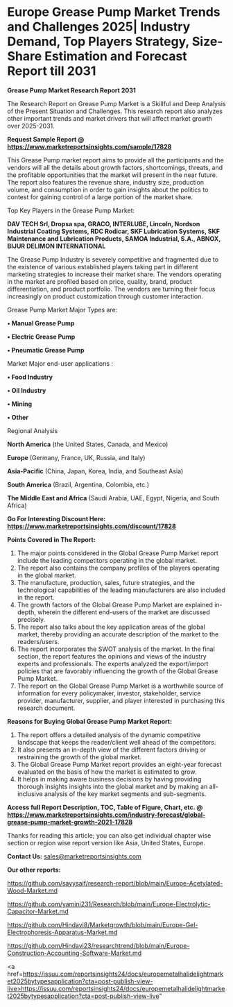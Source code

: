  # Europe Grease Pump Market Trends and Challenges 2025| Industry Demand, Top Players Strategy, Size-Share Estimation and Forecast Report till 2031

<strong>Grease Pump Market Research Report 2031</strong>

The Research Report on Grease Pump Market is a Skillful and Deep Analysis of the Present Situation and Challenges. This research report also analyzes other important trends and market drivers that will affect market growth over 2025-2031.

<strong>Request Sample Report @ <a href=https://www.marketreportsinsights.com/sample/17828>https://www.marketreportsinsights.com/sample/17828</a></strong>

This Grease Pump market report aims to provide all the participants and the vendors will all the details about growth factors, shortcomings, threats, and the profitable opportunities that the market will present in the near future. The report also features the revenue share, industry size, production volume, and consumption in order to gain insights about the politics to contest for gaining control of a large portion of the market share.

Top Key Players in the Grease Pump Market:

<strong>DAV TECH Srl, Dropsa spa, GRACO, INTERLUBE, Lincoln, Nordson Industrial Coating Systems, RDC Rodicar, SKF Lubrication Systems, SKF Maintenance and Lubrication Products, SAMOA Industrial, S.A., ABNOX, BIJUR DELIMON INTERNATIONAL</strong>

The Grease Pump Industry is severely competitive and fragmented due to the existence of various established players taking part in different marketing strategies to increase their market share. The vendors operating in the market are profiled based on price, quality, brand, product differentiation, and product portfolio. The vendors are turning their focus increasingly on product customization through customer interaction.

Grease Pump Market Major Types are:

<strong>• Manual Grease Pump

• Electric Grease Pump

• Pneumatic Grease Pump</strong>

Market Major end-user applications :

<strong>• Food Industry

• Oil Industry

• Mining

• Other</strong>

Regional Analysis

</u><strong><b>North America</b></strong> (the United States, Canada, and Mexico)

<strong><b>Europe </b></strong>(Germany, France, UK, Russia, and Italy)

<strong><b>Asia-Pacific</b></strong> (China, Japan, Korea, India, and Southeast Asia)

<strong><b>South America</b></strong> (Brazil, Argentina, Colombia, etc.)

<strong><b>The Middle East and Africa</b></strong> (Saudi Arabia, UAE, Egypt, Nigeria, and South Africa)

<strong>Go For Interesting Discount Here: <a href=https://www.marketreportsinsights.com/discount/17828>https://www.marketreportsinsights.com/discount/17828</a></strong>

<strong>Points Covered in The Report:</strong>
<ol>
  <li>The major points considered in the Global Grease Pump Market report include the leading competitors operating in the global market.</li>
  <li>The report also contains the company profiles of the players operating in the global market.</li>
  <li>The manufacture, production, sales, future strategies, and the technological capabilities of the leading manufacturers are also included in the report.</li>
  <li>The growth factors of the Global Grease Pump Market are explained in-depth, wherein the different end-users of the market are discussed precisely.</li>
  <li>The report also talks about the key application areas of the global market, thereby providing an accurate description of the market to the readers/users.</li>
  <li>The report incorporates the SWOT analysis of the market. In the final section, the report features the opinions and views of the industry experts and professionals. The experts analyzed the export/import policies that are favorably influencing the growth of the Global Grease Pump Market.</li>
  <li>The report on the Global Grease Pump Market is a worthwhile source of information for every policymaker, investor, stakeholder, service provider, manufacturer, supplier, and player interested in purchasing this research document.</li>
</ol>
<strong>Reasons for Buying Global Grease Pump Market Report:</strong>

<ol>
  <li>The report offers a detailed analysis of the dynamic competitive landscape that keeps the reader/client well ahead of the competitors.</li>
  <li>It also presents an in-depth view of the different factors driving or restraining the growth of the global market.</li>
  <li>The Global Grease Pump Market report provides an eight-year forecast evaluated on the basis of how the market is estimated to grow.</li>
  <li>It helps in making aware business decisions by having providing thorough insights insights into the global market and by making an all-inclusive analysis of the key market segments and sub-segments.</li>
</ol>
<strong>Access full Report Description, TOC, Table of Figure, Chart, etc. @ <a href=https://www.marketreportsinsights.com/industry-forecast/global-grease-pump-market-growth-2021-17828>https://www.marketreportsinsights.com/industry-forecast/global-grease-pump-market-growth-2021-17828</a></strong>


Thanks for reading this article; you can also get individual chapter wise section or region wise report version like Asia, United States, Europe.

<strong>Contact Us:</strong>
sales@marketreportsinsights.com

<strong>Our other reports:</strong>

<a href=https://github.com/sayysaif/research-report/blob/main/Europe-Acetylated-Wood-Market.md>https://github.com/sayysaif/research-report/blob/main/Europe-Acetylated-Wood-Market.md</a>

<a href=https://github.com/yamini231/Research/blob/main/Europe-Electrolytic-Capacitor-Market.md>https://github.com/yamini231/Research/blob/main/Europe-Electrolytic-Capacitor-Market.md</a>

<a href=https://github.com/Hindavi8/Marketgrowth/blob/main/Europe-Gel-Electrophoresis-Apparatus-Market.md>https://github.com/Hindavi8/Marketgrowth/blob/main/Europe-Gel-Electrophoresis-Apparatus-Market.md</a>

<a href=https://github.com/Hindavi23/researchtrend/blob/main/Europe-Construction-Accounting-Software-Market.md>https://github.com/Hindavi23/researchtrend/blob/main/Europe-Construction-Accounting-Software-Market.md</a>

<a href=https://issuu.com/reportsinsights24/docs/europemetalhalidelightmarket2025bytypesapplication?cta=post-publish-view-live>https://issuu.com/reportsinsights24/docs/europemetalhalidelightmarket2025bytypesapplication?cta=post-publish-view-live</a>"
